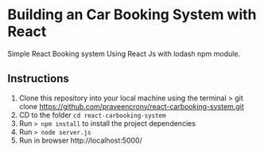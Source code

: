 # Building an Car Booking System with React
Simple React Booking system Using React Js with lodash npm module.

## Instructions

1. Clone this repository into your local machine using the terminal > git clone https://github.com/praveencrony/react-carbooking-system.git
3. CD to the folder `cd react-carbooking-system`
4. Run `> npm install` to install the project dependencies
5. Run `> node server.js`
6. Run in browser http://localhost:5000/
